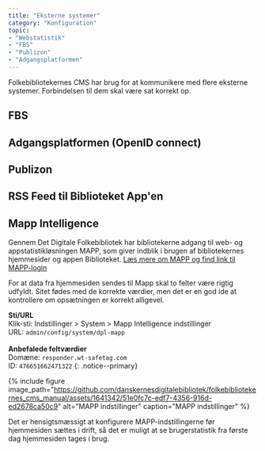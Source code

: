 ```yaml
---
title: "Eksterne systemer"
category: "Konfiguration"
topic: 
- "Webstatistik"
- "FBS"
- "Publizon"
- "Adgangsplatformen"
---
```

Folkebibliotekernes CMS har brug for at kommunikere med flere eksterne systemer. Forbindelsen til dem skal være sat korrekt op. 
## FBS ##
## Adgangsplatformen (OpenID connect) ##
## Publizon ##
## RSS Feed til Biblioteket App'en ##
## Mapp Intelligence ##
Gennem Det Digitale Folkebibliotek har bibliotekerne adgang til web- og appstatistikløsningen MAPP, som giver indblik i brugen af bibliotekernes hjemmesider og appen Biblioteket. [Læs mere om MAPP og find link til MAPP-login](https://detdigitalefolkebibliotek.dk/section/i-brug-paa-biblioteket/bibliotekernes-web-og-appstatistik)

For at data fra hjemmesiden sendes til Mapp skal to felter være rigtig udfyldt. Sitet fødes med de korrekte værdier, men det er en god ide at kontrollere om opsætningen er korrekt alligevel.

**Sti/URL**
\
Klik-sti: Indstillinger > System > Mapp Intelligence indstillinger 
\
URL: `admin/config/system/dpl-mapp`
\
\
**Anbefalede feltværdier**
\
Domæne: `responder.wt-safetag.com`
\
ID: `476651662471322`
{: .notice--primary}

{% include figure image_path="https://github.com/danskernesdigitalebibliotek/folkebibliotekernes_cms_manual/assets/1641342/51e0fc7c-edf7-4356-916d-ed2678ca50c9" alt="MAPP indstillinger" caption="MAPP indstillinger" %} 

Det er hensigtsmæssigt at konfigurere MAPP-indstillingerne før hjemmesiden sættes i drift, så det er muligt at se brugerstatistik fra første dag hjemmesiden tages i brug.
